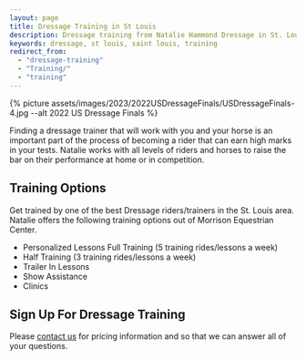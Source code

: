 ```yaml
---
layout: page
title: Dressage Training in St Louis
description: Dressage training from Natalie Hammond Dressage in St. Louis, Missouri. The finest training you can find!
keywords: dressage, st louis, saint louis, training
redirect_from: 
  - "dressage-training"
  - "Training/"
  - "training"
---
```


{% picture assets/images/2023/2022USDressageFinals/USDressageFinals-4.jpg --alt 2022 US Dressage Finals %}

Finding a dressage trainer that will work with you and your horse is an important part of the process of becoming a rider that can earn high marks in your tests. Natalie works with all levels of riders and horses to raise the bar on their performance at home or in competition.

## Training Options

Get trained by one of the best Dressage riders/trainers in the St. Louis area. Natalie offers the following training options out of Morrison Equestrian Center.

* Personalized Lessons Full Training (5 training rides/lessons a week)
* Half Training (3 training rides/lessons a week)
* Trailer In Lessons
* Show Assistance
* Clinics

## Sign Up For Dressage Training

Please [contact us](/contact) for pricing information and so that we can answer all of your questions.
